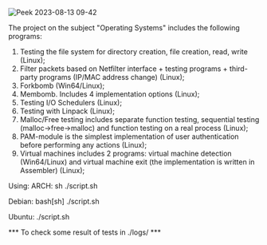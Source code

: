 ![Peek 2023-08-13 09-42](https://github.com/8evz0/os/assets/65715287/8c986f91-0976-4657-9190-00572fa70432)

The project on the subject "Operating Systems" includes the following programs:
  1. Testing the file system for directory creation, file creation, read, write (Linux);
  2. Filter packets based on Netfilter interface + testing programs + third-party programs (IP/MAC address change) (Linux);
  3. Forkbomb (Win64/Linux);
  4. Membomb. Includes 4 implementation options (Linux);
  5. Testing I/O Schedulers (Linux);
  6. Testing with Linpack (Linux);
  7. Malloc/Free testing includes separate function testing, sequential testing (malloc->free->malloc) and function testing on a real process (Linux); 
  8. PAM-module is the simplest implementation of user authentication before performing any actions (Linux);
  9. Virtual machines includes 2 programs: virtual machine detection (Win64/Linux) and virtual machine exit (the implementation is written in Assembler) (Linux);


Using:
  ARCH: sh ./script.sh
  
  Debian: bash[sh] ./script.sh
  
  Ubuntu: ./script.sh

*** To check some result of tests in ./logs/ ***
